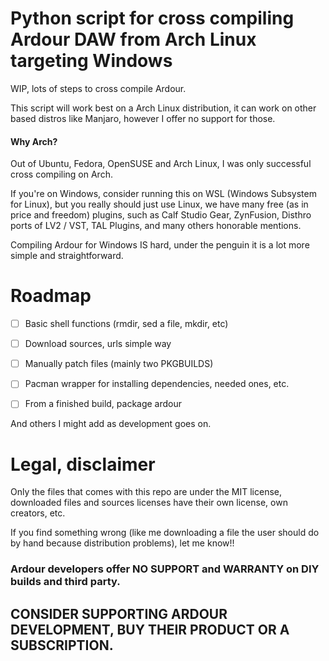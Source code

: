 # Python script for cross compiling Ardour DAW from Arch Linux targeting Windows

WIP, lots of steps to cross compile Ardour.

This script will work best on a Arch Linux distribution, it can work on other based distros like Manjaro, however I offer no support for those.

#### Why Arch?

Out of Ubuntu, Fedora, OpenSUSE and Arch Linux, I was only successful cross compiling on Arch.

If you're on Windows, consider running this on WSL (Windows Subsystem for Linux), but you really should just use Linux, we have many free (as in price and freedom) plugins, such as Calf Studio Gear, ZynFusion, Disthro ports of LV2 / VST, TAL Plugins, and many others honorable mentions.

Compiling Ardour for Windows IS hard, under the penguin it is a lot more simple and straightforward.

# Roadmap

- [ ] Basic shell functions (rmdir, sed a file, mkdir, etc)

- [ ] Download sources, urls simple way

- [ ] Manually patch files (mainly two PKGBUILDS)

- [ ] Pacman wrapper for installing dependencies, needed ones, etc.
 
- [ ] From a finished build, package ardour

And others I might add as development goes on.

# Legal, disclaimer

Only the files that comes with this repo are under the MIT license, downloaded files and sources licenses have their own license, own creators, etc.

If you find something wrong (like me downloading a file the user should do by hand because distribution problems), let me know!!

### Ardour developers offer NO SUPPORT and WARRANTY on DIY builds and third party.

## CONSIDER SUPPORTING ARDOUR DEVELOPMENT, BUY THEIR PRODUCT OR A SUBSCRIPTION.
